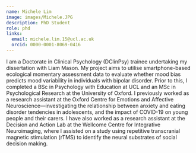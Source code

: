 ```yaml
---
name: Michele Lim
image: images/Michele.JPG
description: PhD Student
role: phd
links:
  email: michele.lim.15@ucl.ac.uk
  orcid: 0000-0001-8069-0416  
---
```


I am a Doctorate in Clinical Psychology (DClinPsy) trainee undertaking my dissertation with Liam Mason. My project aims
to utilise smartphone-based ecological momentary assessment data to evaluate whether mood bias predicts mood variability 
in individuals with bipolar disorder. Prior to this, I completed a BSc in Psychology with Education at UCL and an MSc in 
Psychological Research at the University of Oxford. I previously worked as a research assistant at the Oxford Centre for 
Emotions and Affective Neuroscience—investigating the relationship between anxiety and eating disorder tendencies in 
adolescents, and the impact of COVID-19 on young people and their carers. I have also worked as a research assistant at 
the Decision and Action Lab at the Wellcome Centre for Integrative Neuroimaging, where I assisted on a study using 
repetitive transcranial magnetic stimulation (rTMS) to identify the neural substrates of social decision making. 
